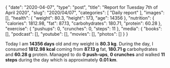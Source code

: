 {
    "date": "2020-04-07",
    "type": "post",
    "title": "Report for Tuesday 7th of April 2020",
    "slug": "2020\/04\/07",
    "categories": [
        "Daily report"
    ],
    "images": [],
    "health": {
        "weight": 80.3,
        "height": 173,
        "age": 14356
    },
    "nutrition": {
        "calories": 1812.98,
        "fat": 87.13,
        "carbohydrates": 180.71,
        "protein": 60.28
    },
    "exercise": {
        "pushups": 0,
        "crunches": 0,
        "steps": 11
    },
    "media": {
        "books": [],
        "podcast": [],
        "youtube": [],
        "movies": [],
        "photos": []
    }
}

Today I am <strong>14356 days</strong> old and my weight is <strong>80.3 kg</strong>. During the day, I consumed <strong>1812.98 kcal</strong> coming from <strong>87.13 g</strong> fat, <strong>180.71 g</strong> carbohydrates and <strong>60.28 g</strong> protein. Managed to do <strong>0 push-ups</strong>, <strong>0 crunches</strong> and walked <strong>11 steps</strong> during the day which is approximately <strong>0.01 km</strong>.